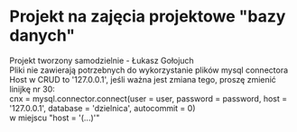 # Projekt na zajęcia projektowe "bazy danych"
Projekt tworzony samodzielnie - Łukasz Gołojuch   
Pliki nie zawierają potrzebnych do wykorzystanie plików mysql connectora   
Host w CRUD to '127.0.0.1', jeśli ważna jest zmiana tego, proszę zmienić linijkę nr 30:   
cnx = mysql.connector.connect(user = user, password = password, host = '127.0.0.1', database = 'dzielnica', autocommit = 0)   
w miejscu "host = '(...)'"
